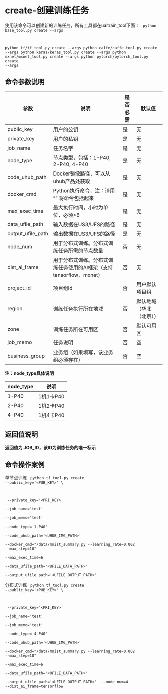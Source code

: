 

# create-创建训练任务
使用该命令可以创建新的训练任务，所有工具都在uaitrain\_tool下面：
<code>
python base_tool.py create --args

python tf/tf_tool.py create --args
python caffe/caffe_tool.py create --args
python keras/keras_tool.py create --args
python mxnet/mxnet_tool.py create --args
python pytorch/pytorch_tool.py create --args
</code>

## 命令参数说明
| 参数 | 说明 | 是否必需 | 默认值 |
| ---- | ---- | -------- | ------ |
| public\_key          | 用户的公钥                                       | 是      |  无           |
| private\_key         | 用户的私钥                                       | 是      |  无           |
| job\_name            | 任务名字                                        | 是      |  无           |
| node\_type           | 节点类型，包括：1-P40, 2-P40, 4-P40                 | 是      |  无           |
| code\_uhub\_path     | Docker镜像路径，可以从uhub产品处获取                     | 是      |  无           |
| docker\_cmd          | Python执行命令，注：请用 ”” 将命令包括起来                  | 是      |  无           |
| max\_exec\_time      | 最大执行时间，小时为单位，必须>6                           | 是      |  无           |
| data\_ufile\_path    | 输入数据在US3/UFS的路径                        | 是      |  无           |
| output\_ufile\_path  | 输出数据在US3/UFS的路径                        | 是      |  无           |
| node\_num            | 用于分布式训练。分布式训练任务所需的节点数量                      | 否      |  无           |
| dist\_ai\_frame      | 用于分布式训练。分布式训练任务使用的AI框架（支持tensorflow、mxnet）  | 否      |  无           |
| project\_id          | 项目组id                                       | 否      |  用户默认项目组     |
| region               | 训练任务执行所在地域                                  | 否      |  默认地域（华北（北京））   |
| zone                 | 训练任务所在可用区                                   | 否      |  默认可用区  |
| job\_memo            | 任务说明                                        | 否      |  空           |
| business\_group      | 业务组（如果填写，该业务组必须存在）                          | 否      |  空           |

**注：node\_type具体说明**

| node\_type | 说明 |
| ---------- | ---- |
| 1-P40 | 1机1卡P40 |
| 2-P40 | 1机2卡P40 |
| 4-P40 | 1机4卡P40 |

## 返回值说明
**返回值为 JOB\_ID，该ID为训练任务的唯一标示**

## 命令操作案例
单节点训练
<code>
python tf_tool.py create --public_key='<PUB_KEY>' \

​    --private_key='<PRI_KEY>' \
​    --job_name='test'  \
​    --job_memo='test' \
​    --node_type='1-P40' \
​    --code_uhub_path='<UHUB_IMG_PATH>'  \
​    --docker_cmd="/data/mnist_summary.py --learning_rate=0.002 --max_step=10" \
​    --max_exec_time=6  \
​    --data_ufile_path='<UFILE_DATA_PATH>'  \
​    --output_ufile_path='<UFILE_OUTPUT_PATH>'
</code>

分布式训练
<code>
python tf_tool.py create --public_key='<PUB_KEY>' \

​    --private_key='<PRI_KEY>' \
​    --job_name='test'  \
​    --job_memo='test' \
​    --node_type='4-P40' \
​    --code_uhub_path='<UHUB_IMG_PATH>'  \
​    --docker_cmd="/data/mnist_summary.py --learning_rate=0.002 --max_step=10" \
​    --max_exec_time=6  \
​    --data_ufile_path='<UFILE_DATA_PATH>'  \
​    --output_ufile_path='<UFILE_OUTPUT_PATH>'
​    --node_num=4
​    --dist_ai_frame=tensorflow
</code>